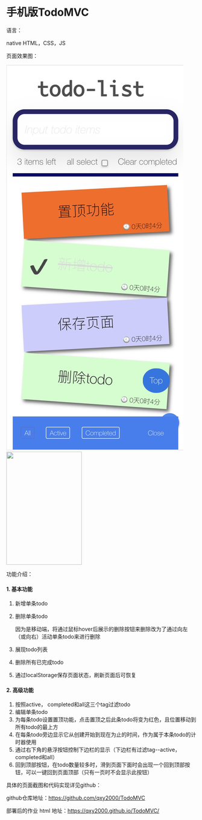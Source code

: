 # 手机版TodoMVC
语言：

native HTML，CSS，JS

页面效果图：

![total page](https://github.com/qxy2000/TodoMVC/blob/main/img/total.jpg)
<img src="(https://github.com/qxy2000/TodoMVC/blob/main/img/total.jpg" width = "200" height = "300" alt="" align=center />

功能介绍：

#### 1. 基本功能

1. 新增单条todo

2. 删除单条todo

   因为是移动端，将通过鼠标hover后展示的删除按钮来删除改为了通过向左（或向右）活动单条todo来进行删除

3. 展现todo列表

4. 删除所有已完成todo

5. 通过localStorage保存页面状态，刷新页面后可恢复

#### 2. 高级功能

1. 按照active， completed和all这三个tag过滤todo
2. 编辑单条todo
3. 为每条todo设置置顶功能，点击置顶之后此条todo将变为红色，且位置移动到所有todo的最上方
4. 在每条todo旁边显示它从创建开始到现在为止的时间，作为属于本条todo的计时器使用
5. 通过右下角的悬浮按钮控制下边栏的显示（下边栏有过滤tag--active， completed和all）
6. 回到顶部按钮，在todo数量较多时，滑到页面下面时会出现一个回到顶部按钮，可以一键回到页面顶部（只有一页时不会显示此按钮）

具体的页面截图和代码实现详见github：

github仓库地址：https://github.com/qxy2000/TodoMVC

部署后的作业 html 地址：https://qxy2000.github.io/TodoMVC/


